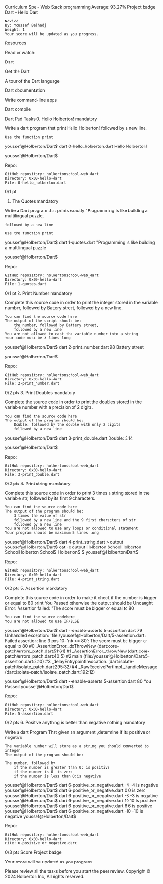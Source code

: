

Curriculum
Spe - Web Stack programming Average: 93.27%
Project badge
Dart - Hello Dart

    Novice
    By: Youssef Belhadj
    Weight: 1
    Your score will be updated as you progress.

Resources

Read or watch:

Dart

Get the Dart

A tour of the Dart language

Dart documentation

Write command-line apps

Dart compile

Dart Pad
Tasks
0. Hello Holberton!
mandatory

Write a dart program that print Hello Holberton! followed by a new line.

    Use the function print

youssef@Holberton/Dart$ dart 0-hello_holberton.dart
Hello Holberton!

youssef@Holberton/Dart$

Repo:

    GitHub repository: holbertonschool-web_dart
    Directory: 0x00-hello-dart
    File: 0-hello_holberton.dart

0/1 pt
1. The Quotes
mandatory

Write a Dart program that prints exactly "Programming is like building a multilingual puzzle,

    followed by a new line.

    Use the function print

youssef@Holberton/Dart$ dart 1-quotes.dart
"Programming is like building a multilingual puzzle

youssef@Holberton/Dart$

Repo:

    GitHub repository: holbertonschool-web_dart
    Directory: 0x00-hello-dart
    File: 1-quotes.dart

0/1 pt
2. Print Number
mandatory

Complete this source code in order to print the integer stored in the variable number, followed by Battery street, followed by a new line.

    You can find the source code here
    The output of the script should be:
        the number, followed by Battery street,
        followed by a new line
    You are not allowed to cast the variable number into a string
    Your code must be 3 lines long

youssef@Holberton/Dart$ dart 2-print_number.dart
98 Battery street

youssef@Holberton/Dart$

Repo:

    GitHub repository: holbertonschool-web_dart
    Directory: 0x00-hello-dart
    File: 2-print_number.dart

0/2 pts
3. Print Doubles
mandatory

Complete the source code in order to print the doubles stored in the variable number with a precision of 2 digits.

    You can find the source code here
    The output of the program should be:
        Double: followed by the double with only 2 digits
        followed by a new line

youssef@Holberton/Dart$ dart 3-print_double.dart
Double: 3.14

youssef@Holberton/Dart$

Repo:

    GitHub repository: holbertonschool-web_dart
    Directory: 0x00-hello-dart
    File: 3-print_double.dart

0/2 pts
4. Print string
mandatory

Complete this source code in order to print 3 times a string stored in the variable str, followed by its first 9 characters.

    You can find the source code here
    The output of the program should be:
        3 times the value of str
        followed by a new line and the 9 first characters of str
        followed by a new line
    You are not allowed to use any loops or conditional statement
    Your program should be maximum 5 lines long

youssef@Holberton/Dart$ dart 4-print_string.dart > output
youssef@Holberton/Dart$ cat -e output
Holberton SchoolHolberton SchoolHolberton School$
Holberton$
$
youssef@Holberton/Dart$

Repo:

    GitHub repository: holbertonschool-web_dart
    Directory: 0x00-hello-dart
    File: 4-print_string.dart

0/2 pts
5. Assertion
mandatory

Complete this source code in order to make it check if the number is bigger or equal to 80 print You Passed otherwise the output should be Uncaught Error: Assertion failed: "The score must be bigger or equal to 80

    You can find the source codehere
    You are not allowed to use IF/ELSE

youssef@Holberton/Dart$ dart --enable-asserts 5-assertion.dart 79
Unhandled exception:
'file:/youssef@Holberton/Dart/5-assertion.dart': Failed assertion: line 3 pos 10: 'nb >= 80': The score must be bigger or equal to 80
#0      _AssertionError._doThrowNew (dart:core-patch/errors_patch.dart:51:61)
#1      _AssertionError._throwNew (dart:core-patch/errors_patch.dart:40:5)
#2      main (file:/youssef@Holberton/Dart/5-assertion.dart:3:10)
#3      _delayEntrypointInvocation.<anonymous closure> (dart:isolate-patch/isolate_patch.dart:295:32)
#4      _RawReceivePortImpl._handleMessage (dart:isolate-patch/isolate_patch.dart:192:12)

youssef@Holberton/Dart$ dart --enable-asserts 5-assertion.dart 80
You Passed
youssef@Holberton/Dart$

Repo:

    GitHub repository: holbertonschool-web_dart
    Directory: 0x00-hello-dart
    File: 5-assertion.dart

0/2 pts
6. Positive anything is better than negative nothing
mandatory

Write a dart Program That given an argument ,determine if its positive or negative

    The variable number will store as a string you should converted to integer
    The output of the program should be:

    The number, followed by
        if the number is greater than 0: is positive
        if the number is 0: is zero
        if the number is less than 0:is negative

youssef@Holberton/Dart$ dart 6-positive_or_negative.dart -4
-4 is negative
youssef@Holberton/Dart$ dart 6-positive_or_negative.dart 0
0 is zero
youssef@Holberton/Dart$ dart 6-positive_or_negative.dart -3
-3 is negative
youssef@Holberton/Dart$ dart 6-positive_or_negative.dart 10
10 is positive
youssef@Holberton/Dart$ dart 6-positive_or_negative.dart 6
6 is positive
youssef@Holberton/Dart$ dart 6-positive_or_negative.dart -10
-10 is negative
youssef@Holberton/Dart$

Repo:

    GitHub repository: holbertonschool-web_dart
    Directory: 0x00-hello-dart
    File: 6-positive_or_negative.dart

0/3 pts
Score
Project badge

Your score will be updated as you progress.

Please review all the tasks before you start the peer review.
Copyright © 2024 Holberton Inc, All rights reserved.
